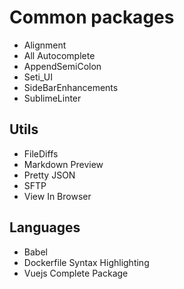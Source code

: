 # Common packages

- Alignment
- All Autocomplete
- AppendSemiColon
- Seti_UI
- SideBarEnhancements
- SublimeLinter

## Utils

- FileDiffs
- Markdown Preview
- Pretty JSON
- SFTP
- View In Browser

## Languages

- Babel
- Dockerfile Syntax Highlighting
- Vuejs Complete Package
